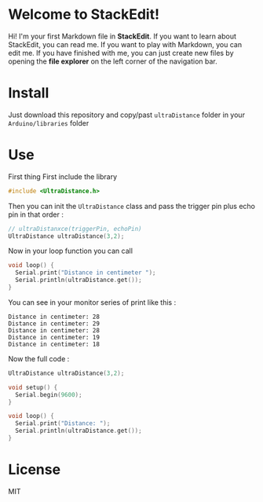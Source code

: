 # Welcome to StackEdit!

Hi! I'm your first Markdown file in **StackEdit**. If you want to learn about StackEdit, you can read me. If you want to play with Markdown, you can edit me. If you have finished with me, you can just create new files by opening the **file explorer** on the left corner of the navigation bar.


# Install

Just download this repository and copy/past `ultraDistance` folder in your `Arduino/libraries` folder

# Use
First thing First include the library
```c++
#include <UltraDistance.h>
```
Then you can init the `UltraDistance` class and pass the trigger pin plus echo pin in that order : 
```c++
// ultraDistanxce(triggerPin, echoPin)
UltraDistance ultraDistance(3,2);
```
Now in your loop function you can call 
```c++
void loop() {
  Serial.print("Distance in centimeter ");
  Serial.println(ultraDistance.get());
}
```
You can see in your monitor series of print like this : 
```
Distance in centimeter: 28
Distance in centimeter: 29
Distance in centimeter: 28
Distance in centimeter: 19
Distance in centimeter: 18
```

Now the full code : 
```c++
UltraDistance ultraDistance(3,2);

void setup() {
  Serial.begin(9600);
}

void loop() {
  Serial.print("Distance: ");
  Serial.println(ultraDistance.get());
}
```

# License
MIT